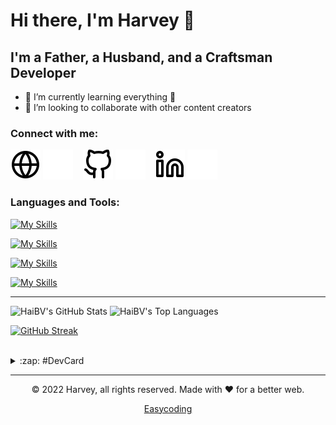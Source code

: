 # Hi there, I'm Harvey 👋

## I'm a Father, a Husband, and a Craftsman Developer

- 🌱 I’m currently learning everything 🤣
- 👯 I’m looking to collaborate with other content creators

### Connect with me:

[![website](./img/globe-light.svg)](https://easycoding.vn#gh-light-mode-only)
[![website](./img/globe-dark.svg)](https://easycoding.vn#gh-dark-mode-only)
&nbsp;&nbsp;
[![website](./img/github-light.svg)](https://github.com/HaiBV#gh-light-mode-only)
[![website](./img/github-dark.svg)](https://github.com/HaiBV#gh-dark-mode-only)
&nbsp;&nbsp;
[![website](./img/linkedin-light.svg)](https://linkedin.com/in/haibuivu#gh-light-mode-only)
[![website](./img/linkedin-dark.svg)](https://linkedin.com/in/haibuivu#gh-dark-mode-only)

### Languages and Tools:

[![My Skills](https://skillicons.dev/icons?i=html,css,js,ts,react,jquery,nodejs,php,mongodb,mysql,tailwind&theme=light)](https://skillicons.dev#gh-dark-mode-only)

[![My Skills](https://skillicons.dev/icons?i=html,css,js,ts,react,jquery,nodejs,php,mongodb,mysql,tailwind&theme=dark)](https://skillicons.dev#gh-light-mode-only)

[![My Skills](https://skillicons.dev/icons?i=git,docker,linux,nginx&theme=dark)](https://skillicons.dev#gh-ligth-mode-only)

[![My Skills](https://skillicons.dev/icons?i=git,docker,linux,nginx&theme=dark)](https://skillicons.dev#gh-light-mode-only)

---

<!-- <details>
  <summary>:zap: GitHub Stats</summary> -->

  <img alt="HaiBV's GitHub Stats" src="https://github-readme-stats.vercel.app/api?username=HaiBV&show_icons=true&hide_border=true&theme=dracula" />

  <img alt="HaiBV's Top Languages" src="https://github-readme-stats.vercel.app/api/top-langs/?username=HaiBV&layout=compact&hide_border=true&theme=dracula" />
  
  [![GitHub Streak](https://github-readme-streak-stats.herokuapp.com/?user=HaiBV&hide_border=true&theme=dracula)](https://git.io/streak-stats)
<!-- </details> -->

<br />

<details>
  <summary>:zap: #DevCard</summary>

<a href="https://app.daily.dev/buivuhaibk"><img src="https://api.daily.dev/devcards/d0fefd4fad104b3eaa0277c958cd1481.png?r=cra" width="400" alt="Hải Bùi Vũ's Dev Card"/></a>

</details>

---

<p align="center"> © 2022 Harvey, all rights reserved. Made with ❤️ for a better web. </p>
<p align="center"><a href="https://www.easycoding.vn">Easycoding</a></p>

<!--
**HaiBV/HaiBV** is a ✨ _special_ ✨ repository because its `README.md` (this file) appears on your GitHub profile.

Here are some ideas to get you started:

- 🔭 I’m currently working on ...
- 🌱 I’m currently learning ...
- 👯 I’m looking to collaborate on ...
- 🤔 I’m looking for help with ...
- 💬 Ask me about ...
- 📫 How to reach me: ...
- 😄 Pronouns: ...
- ⚡ Fun fact: ...

Update CI/CD for dev card
sample
https://github.com/codeSTACKr/codeSTACKr

A battle with a worthy opponent
-->
